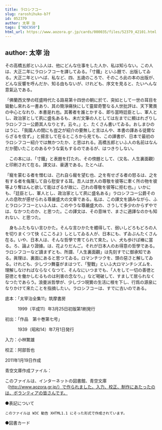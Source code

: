 ```yaml
---
title: ラロシフコー
slug: raroshihuko-b7f
id: 052379
author: 太宰 治
tags: ["NDC950"]
html_url: https://www.aozora.gr.jp/cards/000035/files/52379_42101.html
---
```


## author: 太宰 治

その高橋五郎といふ人は、他にどんな仕事をした人か、私は知らない。この人は、大正二年にラロシフコーを譯してゐる。「寸鐵」といふ題で、出版してゐる。大正二年といへば、私など、四、五歳のころで、そのころ此の本の出版が、どんな反響を呼んだか、知る由もないが、けれども、序文を見ると、たいへんな意氣込である。

「佛蘭西文學の旺盛時代たる路易第十四世の朝に於て、突如として一世の耳目を聳動し來れる一書あり、其の簡淨痛快にして靈犀奇警なる人世批評は、天下驚畏の中心となれり、本書是れ也。其著者を誰とかする、即ち當時廷臣とし、軍人とし、政治家として夙に盛名あるも、未だ文筆の人としては左までに顯はれざりしラロシフコー公爵其人なりとす。云々。」と、たくさん書いてゐる。おしまひのはうに、「我國人の間にも豈之が紹介の要無しと言はんや、本書の譯ある徒爾ならざるを信ず。」と揚言して在るところから見ても、この譯書が、日本で最初のラロシフコー紹介では無かつたか、と思はれる。高橋五郎といふ人の名前はなんだか聞いたことのあるやうな氣もするのであるが、はつきりしない。

　この本には、「寸鐵」と表題を打たれ、その傍題として、（又名、人生裏面觀）と印刷されて在る。譯文は、豪邁である。たとへば、

「寵を蒙むる者を憎むは、己れ自ら寵を望む也、之を有せざる者の怒るは、之を有する者を侮蔑して自ら慰安する耳。吾人は世人の尊敬を彼等に牽く所の物を彼等より奪はんと欲して能はざるが故に、己れの尊敬を彼等に拒む也。」いかにも、「廷臣とし、軍人とし、政治家として夙に盛名ある」ラロシフコー公爵その人の息吹が感ぜられる尊嚴盛大の文章である。私は、この譯文を讀みながら、ふとラロシフコーといふ人は、このやうな尊嚴盛大の、さうして多少わからずやでは、なかつたのか、と思つた。この譯文は、その意味で、まさに適譯なのかも知れない、と思つた。

　身もふたもない言ひかた。そんな言ひかたを體得して、弱いしどろもどろの人を切りまくつて快《こころよ》しとしてゐる人が、日本にも、ずゐぶんたくさん在る。いや、日本人は、そんな哲學で育てられて來た。い、犬も歩けば棒に當る。ろ、論より證據。は、花よりだんご。それが日本人のお得意の哲學である。ラロシフコーなど讀まずとも、所謂、「人生裏面觀」は先刻すでに御承知である。眞理は、裏面にあると思つてゐる。ロマンチツクを、頭の惡さと解してゐる。けれども、少しづつ舞臺がまはつて、「聖戰」といふ大ロマンチシズムを、理解しなければならなくなつて、そんなにいつまでも、「人をして一切の善徳と惡徳とを働かしむるものは利害の念なり。」など喝破して、すまして居られなくなつたであらう。浪曼派哲學が、少しづつ現實の生活に根を下し、行爲の源泉になりかけて來たことを指摘したい。ラロシフコーは、すでに古いのである。













底本：「太宰治全集11」筑摩書房

　　　1999（平成11）年3月25日初版第1刷発行

初出：「作品　第十巻第七号」

　　　1939（昭和14）年7月1日発行

入力：小林繁雄

校正：阿部哲也

2011年1月19日作成

青空文庫作成ファイル：

このファイルは、インターネットの図書館、青空文庫（http://www.aozora.gr.jp/）で作られました。入力、校正、制作にあたったのは、ボランティアの皆さんです。











●表記について


	このファイルは W3C 勧告 XHTML1.1 にそった形式で作成されています。







●図書カード
